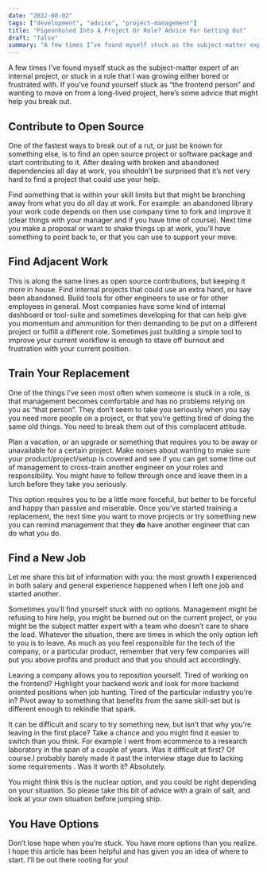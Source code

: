 ```yaml
---
date: "2022-08-02"
tags: ["development", "advice", "project-management"]
title: "Pigeonholed Into A Project Or Role? Advice For Getting Out"
draft: "false"
summary: "A few times I’ve found myself stuck as the subject-matter expert of an internal project, or stuck in a role that I was growing either bored or frustrated with. If you’ve found yourself stuck as “the frontend person” and wanting to move on from a long-lived project, here’s some advice that might help you break out."
---
```


A few times I’ve found myself stuck as the subject-matter expert of an internal project, or stuck in a role that I was growing either bored or frustrated with. If you’ve found yourself stuck as “the frontend person” and wanting to move on from a long-lived project, here’s some advice that might help you break out.

## Contribute to Open Source
One of the fastest ways to break out of a rut, or just be known for something else, is to find an open source project or software package and start contributing to it. After dealing with broken and abandoned dependencies all day at work, you shouldn’t be surprised that it’s not very hard to find a project that could use your help.

Find something that is within your skill limits but that might be branching away from what you do all day at work. For example: an abandoned library your work code depends on then use company time to fork and improve it (clear things with your manager and if you have time of course). Next time you make a proposal or want to shake things up at work, you’ll have something to point back to, or that you can use to support your move.

## Find Adjacent Work
This is along the same lines as open source contributions, but keeping it more in house. Find internal projects that could use an extra hand, or have been abandoned. Build tools for other engineers to use or for other employees in general. Most companies have some kind of internal dashboard or tool-suite and sometimes developing for that can help give you momentum and ammunition for then demanding to be put on a different project or fulfill a different role. Sometimes just building a simple tool to improve your current workflow is enough to stave off burnout and frustration with your current position.

## Train Your Replacement
One of the things I’ve seen most often when someone is stuck in a role, is that management becomes comfortable and has no problems relying on you as “that person”. They don’t seem to take you seriously when you say you need more people on a project, or that you’re getting tired of doing the same old things. You need to break them out of this complacent attitude.

Plan a vacation, or an upgrade or something that requires you to be away or unavailable for a certain project. Make noises about wanting to make sure your product/project/setup is covered and see if you can get some time out of management to cross-train another engineer on your roles and responsibility. You might have to follow through once and leave them in a lurch before they take you seriously.

This option requires you to be a little more forceful, but better to be forceful and happy than passive and miserable. Once you’ve started training a replacement, the next time you want to move projects or try something new you can remind management that they **do** have another engineer that can do what you do.

## Find a New Job
Let me share this bit of information with you: the most growth I experienced in both salary and general experience happened when I left one job and started another.

Sometimes you’ll find yourself stuck with no options. Management might be refusing to hire help, you might be burned out on the current project, or you might be the subject matter expert with a team who doesn’t care to share the load. Whatever the situation, there are times in which the only option left to you is to leave. As much as you feel responsible for the tech of the company, or a particular product, remember that very few companies will put you above profits and product and that you should act accordingly.

Leaving a company allows you to reposition yourself. Tired of working on the frontend? Highlight your backend work and look for more backend oriented positions when job hunting. Tired of the particular industry you’re in? Pivot away to something that benefits from the same skill-set but is different enough to rekindle that spark.

It can be difficult and scary to try something new, but isn’t that why you’re leaving in the first place? Take a chance and you might find it easier to switch than you think. For example I went from ecommerce to a research laboratory in the span of a couple of years. Was it difficult at first? Of course.I probably barely made it past the interview stage due to lacking some requirements . Was it worth it? Absolutely.

You might think this is the nuclear option, and you could be right depending on your situation. So please take this bit of advice with a grain of salt, and look at your own situation before jumping ship.


## You Have Options
Don’t lose hope when you’re stuck. You have more options than you realize. I hope this article has been helpful and has given you an idea of where to start. I’ll be out there rooting for you!
